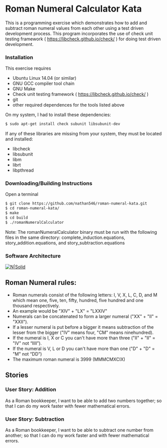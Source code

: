 # Roman Numeral Calculator Kata
This is a programming exercise which demonstrates how to add and subtract roman numeral values from each other using a test driven development process.  This program incorporates the use of check unit testing framework ( https://libcheck.github.io/check/ ) for doing test driven development.

### Installation
This exercise requires
* Ubuntu Linux 14.04 (or similar)
* GNU GCC compiler tool chain
* GNU Make
* Check unit testing framework ( https://libcheck.github.io/check/ )
* git
* other required dependences for the tools listed above


On my system, I had to install these dependencies:

```sh
$ sudo apt-get install check subunit libsubunit-dev
```

If any of these libraries are missing from your system, they must be located and installed:
* libcheck
* libsubunit  
* libm
* librt
* libpthread


### Downloading/Building Instructions
Open a terminal

```sh
$ git clone https://github.com/nathan546/roman-numeral-kata.git
$ cd roman-numeral-kata/
$ make
$ cd build
$ ./romanNumeralCalculator
```
Note: The romanNumeralCalculator binary must be run with the following files in the same directory:
complete_induction.equations, story_addition.equations, and story_subtraction.equations


### Software Architecture
[![N|Solid](https://cldup.com/dTxpPi9lDf.thumb.png)](https://nodesource.com/products/nsolid)

## Roman Numeral rules:

* Roman numerals consist of the following letters: I, V, X, L, C, D, and M which mean one, five, ten, fifty, hundred, five hundred and one thousand respectively.
* An example would be "XIV" + "LX" = "LXXIV" 
* Numerals can be concatenated to form a larger numeral ("XX" + "II" = "XXII").
* If a lesser numeral is put before a bigger it means subtraction of the lesser from the bigger ("IV" means four, "CM" means ninehundred).
* If the numeral is I, X or C you can't have more than three ("II" + "II" = "IV" not “IIII”).
* If the numeral is V, L or D you can't have more than one ("D" + "D" = "M" not “DD”)
* The maximum roman numeral is 3999 (MMMCMXCIX) 

## Stories

### User Story: Addition
As a Roman bookkeeper, I want to be able to add two numbers together; so that I can do my work faster with fewer mathematical errors.  

### User Story: Subtraction 
As a Roman bookkeeper, I want to be able to subtract one number from another; so that I can do my work faster and with fewer mathematical errors.